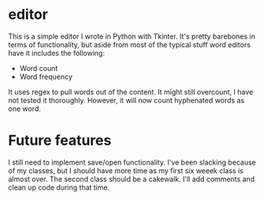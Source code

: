 # editor

This is a simple editor I wrote in Python with Tkinter. It's pretty barebones in terms of functionality, but aside from most of the typical stuff word editors have it includes the following:

- Word count
- Word frequency

It uses regex to pull words out of the content. It might still overcount, I have not tested it thoroughly. However, it will now count hyphenated words as one word.

# Future features

I still need to implement save/open functionality. I've been slacking because of my classes, but I should have more time as my first six weeek class is almost over. The second class should be a cakewalk. I'll add comments and clean up code during that time.
